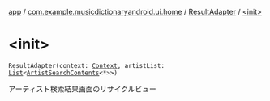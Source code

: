 [app](../../index.md) / [com.example.musicdictionaryandroid.ui.home](../index.md) / [ResultAdapter](index.md) / [&lt;init&gt;](./-init-.md)

# &lt;init&gt;

`ResultAdapter(context: `[`Context`](https://developer.android.com/reference/android/content/Context.html)`, artistList: `[`List`](https://kotlinlang.org/api/latest/jvm/stdlib/kotlin.collections/-list/index.html)`<`[`ArtistSearchContents`](../../com.example.musicdictionaryandroid.domain.model.value/-artist-search-contents/index.md)`<*>>)`

アーティスト検索結果画面のリサイクルビュー

